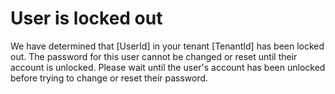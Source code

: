 <properties
    pageTitle="User is locked out"
    description="User is locked out"
    infoBubbleText="See details on the right"
    service="microsoft.activedirectory"
    resource=""
    authors="sadiehenry"
    ms.author="sahenry"
    displayOrder="1"
    articleId="IAM_SSPR_User_Locked_Out"
    selfHelpType="diagnostics"
    diagnosticScenario="health_diagnostic"
    supportTopicIds=""
    resourceTags=""
    productPesIds=""
    cloudEnvironments="public"
/>

# User is locked out
<!--/issueDescription-->
We have determined that <!--$UserId-->[UserId]<!--/$UserId--> in your tenant <!--$TenantId-->[TenantId]<!--/$TenantId--> has been locked out. The password for this user cannot be changed or reset until their account is unlocked. Please wait until the user's account has been unlocked before trying to change or reset their password.
<!--/issueDescription-->
